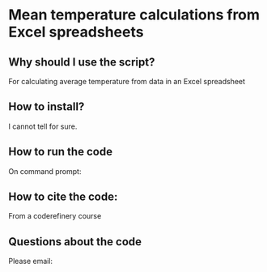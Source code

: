 # Mean temperature calculations from Excel spreadsheets

## Why should I use the script?
  For calculating average temperature from data in an Excel spreadsheet
  
## How to install?
  I cannot tell for sure.
  
## How to run the code
  On command prompt:
  
## How to cite the code:
  From a coderefinery course
  
## Questions about the code
  Please email: 
  
